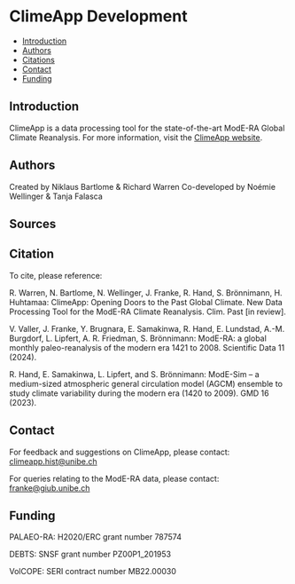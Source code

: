 # ClimeApp Development

* [Introduction](#Introduction)
* [Authors](#Authors)
* [Citations](#Citations)
* [Contact](#Contact)
* [Funding](#Funding)

## Introduction
ClimeApp is a data processing tool for the state-of-the-art ModE-RA Global Climate Reanalysis. For more information, visit the [ClimeApp website](https://mode-ra.unibe.ch/climeapp/).

## Authors
Created by Niklaus Bartlome & Richard Warren
Co-developed by Noémie Wellinger & Tanja Falasca

## Sources

## Citation
To cite, please reference:

R. Warren, N. Bartlome, N. Wellinger, J. Franke, R. Hand, S. Brönnimann, H. Huhtamaa: ClimeApp: Opening Doors to the Past Global Climate. New Data Processing Tool for the ModE-RA Climate Reanalysis. Clim. Past [in review].

V. Valler, J. Franke, Y. Brugnara, E. Samakinwa, R. Hand, E. Lundstad, A.-M. Burgdorf, L. Lipfert, A. R. Friedman, S. Brönnimann: ModE-RA: a global monthly paleo-reanalysis of the modern era 1421 to 2008. Scientific Data 11 (2024).

R. Hand, E. Samakinwa, L. Lipfert, and S. Brönnimann: ModE-Sim – a medium-sized atmospheric general circulation model (AGCM) ensemble to study climate variability during the modern era (1420 to 2009). GMD 16 (2023).

## Contact
For feedback and suggestions on ClimeApp, please contact: climeapp.hist@unibe.ch

For queries relating to the ModE-RA data, please contact: franke@giub.unibe.ch

## Funding
PALAEO-RA: H2020/ERC grant number 787574

DEBTS: SNSF grant number PZ00P1_201953

VolCOPE: SERI contract number MB22.00030